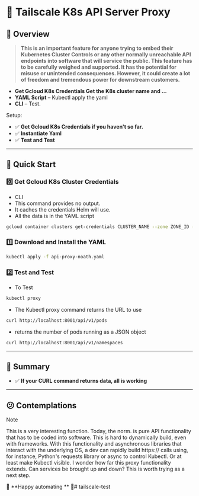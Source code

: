 # 🚀 Tailscale K8s API Server Proxy

## 🌟 Overview  

> **This is an important feature for anyone trying to embed their Kubernetes Cluster Controls or any other normally unreachable API endpoints into software that will service the public. This feature has to be carefully weighed and supported. It has the potential for misuse or unintended consequences. However, it could create a lot of freedom and tremendous power for downstream customers.**

- **Get Gcloud K8s Credentials Get the K8s cluster name and ...**
- **YAML Script** – Kubectl apply the yaml  
- **CLI** – Test. 

Setup:  
- ✅ **Get Gcloud K8s Credentials if you haven't so far.**
- ✅ **Instantiate Yaml**  
- ✅ **Test and Test**    

---

## 🚀 Quick Start  
### 0️⃣ Get Gcloud K8s Cluster Credentials
- CLI
- This command provides no output.
- It caches the credentials Helm will use.
- All the data is in the YAML script
```sh
gcloud container clusters get-credentials CLUSTER_NAME --zone ZONE_ID --project PROJECT_ID
```
### 1️⃣ Download and Install the YAML  
```sh
kubectl apply -f api-proxy-noath.yaml
```
### 2️⃣ Test and Test
- To Test
```sh
kubectl proxy
```
- The Kubectl proxy command returns the URL to use
```sh
curl http://localhost:8001/api/v1/pods
```
- returns the number of pods running as a JSON object
```sh
curl http://localhost:8001/api/v1/namespaces
```
---

## 📌 Summary  

- ✅ **If your CURL command returns data, all is working**  
---
## 😕 Contemplations
> [!NOTE]
> This is a very interesting function. Today, the norm. is pure API functionality that has to be coded into software. This is hard to dynamically build, even with frameworks. With this functionality and asynchronous libraries that interact with the underlying OS, a dev can rapidly build https:// calls using, for instance, Python's requests library or async to control Kubectl. Or at least make Kubectl visible. I wonder how far this proxy functionality extends. Can services be brought up and down? This is worth trying as a next step.

🔗 **Happy automating ** 🚀# tailscale-test
